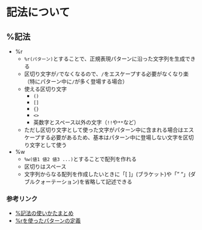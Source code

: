 # 記法について

## %記法
- %r
  - `%r(パターン)`とすることで、正規表現パターンに沿った文字列を生成できる
  - 区切り文字が`/`でなくなるので、`/`をエスケープする必要がなくなり楽（特にパターン中に`/`が多く登場する場合）
  - 使える区切り文字
    - `()`
    - `[]`
    - `{}`
    - `<>`
    - 英数字とスペース以外の文字（`!!`や`**`など）
  - ただし区切り文字として使った文字がパターン中に含まれる場合はエスケープする必要があるため、基本はパターン中に登場しない文字を区切り文字として使う
- %w
  - `%w(値1 値2 値3 ...)`とすることで配列を作れる
  - 区切りはスペース
  - 文字列からなる配列を作成したいときに「[ ]」(ブラケット)や「” “」(ダブルクォーテーション)を省略して記述できる
### 参考リンク
- [%記法の使いかたまとめ](https://www.sejuku.net/blog/46939#index_id3)
- [%rを使ったパターンの定義](https://www.javadrive.jp/ruby/regex/index6.html)